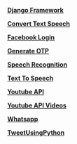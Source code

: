 <strong> <a href="https://github.com/pragneshdigi/Python/tree/master/Application/Django Framework">Django Framework</a> 
</strong>

<strong> <a href="https://github.com/pragneshdigi/Python/tree/master/Application/Convert Text Speech.ipynb">Convert Text Speech</a> 
</strong>

<strong> <a href="https://github.com/pragneshdigi/Python/tree/master/Application/Facebook Login.ipynb">Facebook Login</a> 
</strong>

<strong> <a href="https://github.com/pragneshdigi/Python/tree/master/Application/Generate OTP.ipynb">Generate OTP</a> 
</strong>

<strong> <a href="https://github.com/pragneshdigi/Python/tree/master/Application/Speech Recognition.ipynb">Speech Recognition</a> 
</strong>

<strong> <a href="https://github.com/pragneshdigi/Python/tree/master/Application/Text To Speech.ipynb">Text To Speech</a> 
</strong>

<strong> <a href="https://github.com/pragneshdigi/Python/tree/master/Application/Youtube API.ipynb">Youtube API</a> 
</strong>

<strong> <a href="https://github.com/pragneshdigi/Python/tree/master/Application/Youtube API Videos.ipynb">Youtube API Videos</a> 
</strong>

<strong> <a href="https://github.com/pragneshdigi/Python/tree/master/Application/Whatsapp.ipynb">Whatsapp</a> 
</strong>

<strong> <a href="https://github.com/pragneshdigi/Python/tree/master/Application/TweetUsingPython.ipynb">TweetUsingPython</a> 
</strong>
